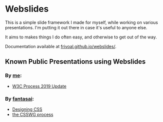 # Webslides

This is a simple slide framework I made for myself,
while working on various presentations.
I'm putting it out there in case it's useful to anyone else.

It aims to makes things I do often easy,
and otherwise to get out of the way.

Documentation available at <a href="https://frivoal.github.io/webslides/">frivoal.github.io/webslides/</a>.

## Known Public Presentations using Webslides

### By [me](http://florian.rivoal.net/):

* [W3C Process 2019 Update](http://florian.rivoal.net/talks/process-2019)

### By [fantasai](http://fantasai.inkedblade.net/):

* [Designing CSS](http://fantasai.inkedblade.net/style/talks/designing-css/)
* [the CSSWG process](http://fantasai.inkedblade.net/style/talks/csswg-process/)
